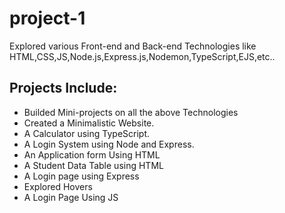 # project-1
Explored various Front-end and Back-end Technologies like HTML,CSS,JS,Node.js,Express.js,Nodemon,TypeScript,EJS,etc..

## Projects Include:

+ Builded Mini-projects on all the above Technologies
+ Created a Minimalistic Website.
+ A Calculator using TypeScript.
+ A Login System using Node and Express.
+ An Application form Using HTML
+ A Student Data Table using HTML
+ A Login page using Express
+ Explored Hovers
+ A Login Page Using JS

